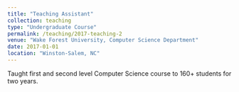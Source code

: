 ```yaml
---
title: "Teaching Assistant"
collection: teaching
type: "Undergraduate Course"
permalink: /teaching/2017-teaching-2
venue: "Wake Forest University, Computer Science Department"
date: 2017-01-01
location: "Winston-Salem, NC"
---
```


Taught first and second level Computer Science course to 160+ students for two years.
